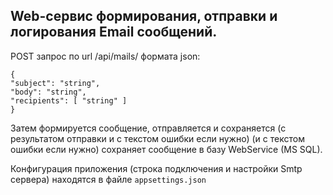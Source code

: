 ##  Web-сервис формирования, отправки и логирования Email сообщений.

POST запрос по url /api/mails/ формата json:

```
{
"subject": "string",
"body": "string",
"recipients": [ "string" ]
}
```

Затем формируется сообщение, отправляется и сохраняется (с результатом отправки и 
с текстом ошибки если нужно)
(и с текстом ошибки если нужно) сохраняет сообщение в базу WebService (MS SQL).

Конфигурация приложения (строка подключения и настройки Smtp сервера) находятся в 
файле `appsettings.json`